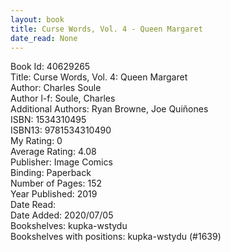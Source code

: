 ```yaml
---
layout: book
title: Curse Words, Vol. 4 - Queen Margaret
date_read: None
---
```


Book Id: 40629265<br />
Title: Curse Words, Vol. 4: Queen Margaret<br />
Author: Charles Soule<br />
Author l-f: Soule, Charles<br />
Additional Authors: Ryan Browne, Joe Quiñones<br />
ISBN: 1534310495<br />
ISBN13: 9781534310490<br />
My Rating: 0<br />
Average Rating: 4.08<br />
Publisher: Image Comics<br />
Binding: Paperback<br />
Number of Pages: 152<br />
Year Published: 2019<br />
Date Read: <br />
Date Added: 2020/07/05<br />
Bookshelves: kupka-wstydu<br />
Bookshelves with positions: kupka-wstydu (#1639)<br />

